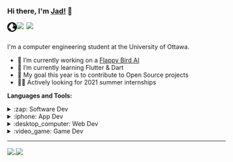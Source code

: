 ### Hi there, I'm [Jad!](https://jadhaddad.com) 👋
<a href="https://jadhaddad.com">
    <img align="left" width="22px" src="https://raw.githubusercontent.com/iconic/open-iconic/master/svg/globe.svg" />
</a>
<a href="https://www.linkedin.com/in/jadhaddad01/">
    <img align="left" width="22px" src="https://cdn.jsdelivr.net/npm/simple-icons@v3/icons/linkedin.svg" />
</a>
<a href="https://jadhaddad.com/#contact">
    <img align="left" width="22px" src="https://cdn.jsdelivr.net/npm/simple-icons@3.6.0/icons/gmail.svg" />
</a>

<br />
<br />

I'm a computer engineering student at the University of Ottawa.

- 🔭 I’m currently working on a [Flappy Bird AI](https://github.com/jadhaddad01/FlappyBirdAI)
- 🌱 I’m currently learning Flutter & Dart
- 🥅 My goal this year is to contribute to Open Source projects
- 👨‍💻 Actively looking for 2021 summer internships

**Languages and Tools:**  
<details>
  <summary>:zap: Software Dev</summary>
    <a href="https://www.python.org/">
        <img align="left" width="26px" src="https://raw.githubusercontent.com/github/explore/80688e429a7d4ef2fca1e82350fe8e3517d3494d/topics/python/python.png" />
    </a>
    <a href="https://www.oracle.com/java/">
        <img align="left" width="26px" src="https://image.flaticon.com/icons/svg/226/226777.svg" />
    </a>
    <a href="https://golang.org/">
        <img align="left" width="26px" src="https://raw.githubusercontent.com/github/explore/80688e429a7d4ef2fca1e82350fe8e3517d3494d/topics/go/go.png" />
    </a>
    <a href="https://racket-lang.org/">
        <img align="left" width="26px" src="https://raw.githubusercontent.com/github/explore/80688e429a7d4ef2fca1e82350fe8e3517d3494d/topics/racket/racket.png" />
    </a>
    <a href="https://www.swi-prolog.org/">
        <img align="left" width="26px" src="https://avatars0.githubusercontent.com/u/6884283?s=200&v=4" />
    </a>
    <br />
    <br />
    <a href="https://code.visualstudio.com/">
        <img align="left" width="26px" src="https://raw.githubusercontent.com/github/explore/80688e429a7d4ef2fca1e82350fe8e3517d3494d/topics/visual-studio-code/visual-studio-code.png" />
    </a>
    <a href="https://www.eclipse.org/">
        <img align="left" width="26px" src="https://icons.iconarchive.com/icons/papirus-team/papirus-apps/128/eclipse-icon.png" />
    </a>
    <a href="https://www.sublimetext.com/">
        <img align="left" width="26px" src="https://cdn.jsdelivr.net/npm/simple-icons@3.6.0/icons/sublimetext.svg" />
    </a>
    <br />
    <br />
    <a href="https://git-scm.com/">
        <img align="left" width="26px" src="https://raw.githubusercontent.com/github/explore/80688e429a7d4ef2fca1e82350fe8e3517d3494d/topics/git/git.png" />
    </a>
    <a href="https://github.com/">
        <img align="left" width="26px" src="https://raw.githubusercontent.com/github/explore/78df643247d429f6cc873026c0622819ad797942/topics/github/github.png" />
    </a>
    <a href="https://getfedora.org/">
        <img align="left" width="26px" src="https://raw.githubusercontent.com/github/explore/80688e429a7d4ef2fca1e82350fe8e3517d3494d/topics/terminal/terminal.png" />
    </a>
    <br />
</details>
<details>
  <summary>:iphone: App Dev</summary>
    <a href="https://flutter.dev/">
        <img align="left" width="26px" src="https://avatars1.githubusercontent.com/u/14101776?s=200&v=4" />
    </a>
    <a href="https://developer.android.com/studio">
        <img align="left" width="26px" src="https://i.stack.imgur.com/9E2Gd.png" />
    </a>
    <br />
    <br />
    <a href="https://dart.dev/">
        <img align="left" width="26px" src="https://pbs.twimg.com/profile_images/993555605078994945/Yr-pWI4G_400x400.jpg" />
    </a>
    <a href="https://www.oracle.com/java/">
        <img align="left" width="26px" src="https://image.flaticon.com/icons/svg/226/226777.svg" />
    </a>
    <br />
</details>
<details>
  <summary>:desktop_computer: Web Dev</summary>
    <a href="https://en.wikipedia.org/wiki/HTML5">
        <img align="left" width="26px" src="https://raw.githubusercontent.com/github/explore/80688e429a7d4ef2fca1e82350fe8e3517d3494d/topics/html/html.png" />
    </a>
    <a href="https://en.wikipedia.org/wiki/Cascading_Style_Sheets">
        <img align="left" width="26px" src="https://raw.githubusercontent.com/github/explore/80688e429a7d4ef2fca1e82350fe8e3517d3494d/topics/css/css.png" />
    </a>
    <br />
</details>
<details>
  <summary>:video_game: Game Dev</summary>
    <a href="https://unity.com/">
        <img align="left" width="26px" src="https://fadigeorge.files.wordpress.com/2010/02/unity_01.jpg" />
    </a>
    <a href="https://docs.microsoft.com/en-us/dotnet/csharp/">
        <img align="left" width="26px" src="https://upload.wikimedia.org/wikipedia/commons/7/7a/C_Sharp_logo.svg" />
    </a>
    <br />
</details>

---

<!-- *NOTE: Top languages do not indicate my skill level in these languages, but they are metrics for the percentage of code written on github* -->

<a href="https://github.com/jadhaddad01?tab=repositories">
  <img align="center" src="https://github-readme-stats.vercel.app/api?username=jadhaddad01&show_icons=true&include_all_commits=true" />
</a>
<a href="https://github.com/jadhaddad01?tab=repositories">
  <!-- Change the `github-readme-stats.anuraghazra1.vercel.app` to `github-readme-stats.vercel.app`  -->
  <img align="center" src="https://github-readme-stats.vercel.app/api/top-langs/?username=jadhaddad01&layout=compact" />
</a>
